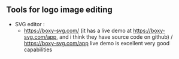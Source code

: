 ## Tools for logo image editing


* SVG editor :
  * https://boxy-svg.com/ (it has a live demo at https://boxy-svg.com/app, and i think they have source code on github) / https://boxy-svg.com/app live demo is excellent very good capabilities
